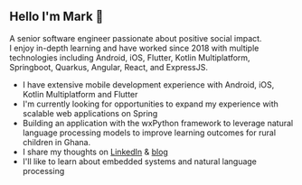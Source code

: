 ## Hello I'm Mark 👋
A senior software engineer passionate about positive social impact.<br/> 
I enjoy in-depth learning and have worked since 2018 with multiple technologies including Android, iOS, Flutter, Kotlin Multiplatform, Springboot, Quarkus, Angular, React, and ExpressJS.

- I have extensive mobile development experience with Android, iOS, Kotlin Multiplatform and Flutter
- I'm currently looking for opportunities to expand my experience with scalable web applications on Spring
- Building an application with the wxPython framework to leverage natural language processing models to improve learning outcomes for rural children in Ghana.
- I share my thoughts on [LinkedIn](https://www.linkedin.com/in/mark-amoako-m-b0b836162) & [blog](https://hashnode.com/@markmarcel)
- I'll like to learn about embedded systems and natural language processing

<!--
**MarkMarcel/MarkMarcel** is a ✨ _special_ ✨ repository because its `README.md` (this file) appears on your GitHub profile.

Here are some ideas to get you started:

- 🔭 I’m currently working on ...
- 🌱 I’m currently learning ...
- 👯 I’m looking to collaborate on ...
- 🤔 I’m looking for help with ...
- 💬 Ask me about ...
- 📫 How to reach me: ...
- 😄 Pronouns: ...
- ⚡ Fun fact: ...
-->
